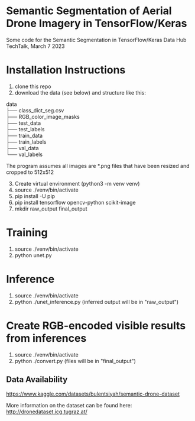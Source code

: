 # Semantic Segmentation of Aerial Drone Imagery in TensorFlow/Keras
Some code for the Semantic Segmentation in TensorFlow/Keras Data Hub TechTalk, March 7 2023

# Installation Instructions
1. clone this repo
2. download the data (see below) and structure like this:

  data  
  ├── class_dict_seg.csv  
  ├── RGB_color_image_masks  
  ├── test_data  
  ├── test_labels  
  ├── train_data  
  ├── train_labels  
  ├── val_data  
  └── val_labels  
  
The program assumes all images are *.png files that have been resized and cropped to 512x512

3. Create virtual environment (python3 -m venv venv)
4. source ./venv/bin/activate
5. pip install -U pip
6. pip install tensorflow opencv-python scikit-image
7. mkdir raw_output final_output

# Training
1. source ./venv/bin/activate
2. python unet.py

# Inference
1. source ./venv/bin/activate
2. python ./unet_inference.py  (inferred output will be in "raw_output")

# Create RGB-encoded visible results from inferences
1. source ./venv/bin/activate
2. python ./convert.py   (files will be in "final_output")

## Data Availability
https://www.kaggle.com/datasets/bulentsiyah/semantic-drone-dataset

More information on the dataset can be found here:
http://dronedataset.icg.tugraz.at/

